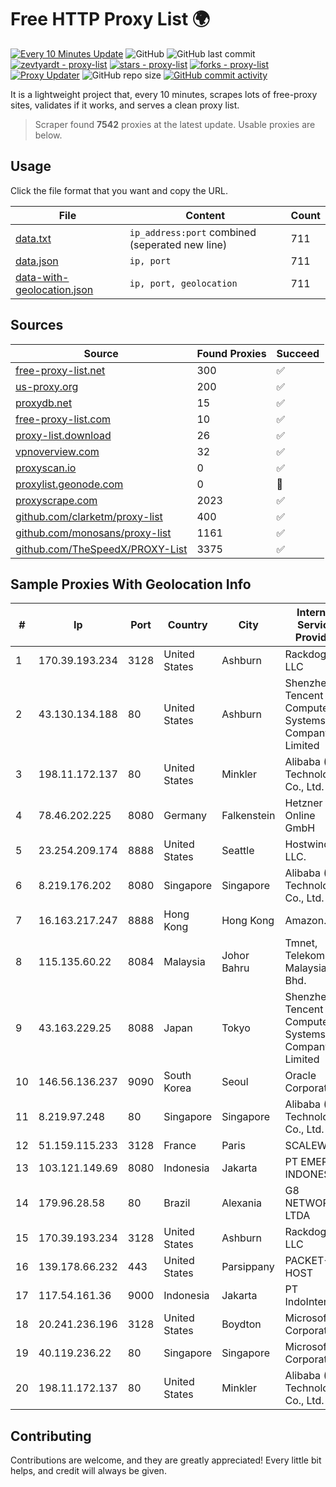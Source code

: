 
# Free HTTP Proxy List 🌍

[![Every 10 Minutes Update](https://github.com/mertguvencli/http-proxy-list/actions/workflows/main.yml/badge.svg?branch=main)](https://github.com/mertguvencli/http-proxy-list/actions/workflows/main.yml)
![GitHub](https://img.shields.io/github/license/mertguvencli/http-proxy-list)
![GitHub last commit](https://img.shields.io/github/last-commit/mertguvencli/http-proxy-list)
[![zevtyardt - proxy-list](https://img.shields.io/static/v1?label=zevtyardt&message=proxy-list&color=blue&logo=github)](https://github.com/zevtyardt/proxy-list "Go to GitHub repo")
[![stars - proxy-list](https://img.shields.io/github/stars/zevtyardt/proxy-list?style=social)](https://github.com/zevtyardt/proxy-list)
[![forks - proxy-list](https://img.shields.io/github/forks/zevtyardt/proxy-list?style=social)](https://github.com/zevtyardt/proxy-list)
[![Proxy Updater](https://github.com/zevtyardt/proxy-list/workflows/Proxy%20Updater/badge.svg)](https://github.com/zevtyardt/proxy-list/actions?query=workflow:"Proxy+Updater")
![GitHub repo size](https://img.shields.io/github/repo-size/zevtyardt/proxy-list)
[![GitHub commit activity](https://img.shields.io/github/commit-activity/m/zevtyardt/proxy-list?logo=commits)](https://github.com/zevtyardt/proxy-list/commits/main)

It is a lightweight project that, every 10 minutes, scrapes lots of free-proxy sites, validates if it works, and serves a clean proxy list.

> Scraper found **7542** proxies at the latest update. Usable proxies are below.

## Usage

Click the file format that you want and copy the URL.

|File|Content|Count|
|----|-------|-----|
|[data.txt](https://raw.githubusercontent.com/mertguvencli/http-proxy-list/main/proxy-list/data.txt)|`ip_address:port` combined (seperated new line)|711|
|[data.json](https://raw.githubusercontent.com/mertguvencli/http-proxy-list/main/proxy-list/data.json)|`ip, port`|711|
|[data-with-geolocation.json](https://raw.githubusercontent.com/mertguvencli/http-proxy-list/main/proxy-list/data-with-geolocation.json)|`ip, port, geolocation`|711|

## Sources

|Source|Found Proxies|Succeed|
|------|-------------|-------|
|[free-proxy-list.net](https://free-proxy-list.net)|300|✅|
|[us-proxy.org](https://www.us-proxy.org)|200|✅|
|[proxydb.net](http://proxydb.net)|15|✅|
|[free-proxy-list.com](https://free-proxy-list.com/?page=&port=&type%5B%5D=http&type%5B%5D=https&up_time=0&search=Search)|10|✅|
|[proxy-list.download](https://www.proxy-list.download/HTTP)|26|✅|
|[vpnoverview.com](https://vpnoverview.com/privacy/anonymous-browsing/free-proxy-servers)|32|✅|
|[proxyscan.io](https://www.proxyscan.io)|0|✅|
|[proxylist.geonode.com](https://proxylist.geonode.com/api/proxy-list?limit=300&page=1&sort_by=lastChecked&sort_type=desc&protocols=http,https)|0|🚫|
|[proxyscrape.com](https://api.proxyscrape.com/v2/?request=displayproxies&protocol=http&timeout=10000&country=all&ssl=all&anonymity=all)|2023|✅|
|[github.com/clarketm/proxy-list](https://raw.githubusercontent.com/clarketm/proxy-list/master/proxy-list-raw.txt)|400|✅|
|[github.com/monosans/proxy-list](https://raw.githubusercontent.com/monosans/proxy-list/main/proxies/http.txt)|1161|✅|
|[github.com/TheSpeedX/PROXY-List](https://raw.githubusercontent.com/TheSpeedX/PROXY-List/master/http.txt)|3375|✅|


## Sample Proxies With Geolocation Info

|#|Ip|Port|Country|City|Internet Service Provider|
|-|--|----|-------|----|-------------------------|
|1|170.39.193.234|3128|United States|Ashburn|Rackdog, LLC|
|2|43.130.134.188|80|United States|Ashburn|Shenzhen Tencent Computer Systems Company Limited|
|3|198.11.172.137|80|United States|Minkler|Alibaba (US) Technology Co., Ltd.|
|4|78.46.202.225|8080|Germany|Falkenstein|Hetzner Online GmbH|
|5|23.254.209.174|8888|United States|Seattle|Hostwinds LLC.|
|6|8.219.176.202|8080|Singapore|Singapore|Alibaba (US) Technology Co., Ltd.|
|7|16.163.217.247|8888|Hong Kong|Hong Kong|Amazon.com|
|8|115.135.60.22|8084|Malaysia|Johor Bahru|Tmnet, Telekom Malaysia Bhd.|
|9|43.163.229.25|8088|Japan|Tokyo|Shenzhen Tencent Computer Systems Company Limited|
|10|146.56.136.237|9090|South Korea|Seoul|Oracle Corporation|
|11|8.219.97.248|80|Singapore|Singapore|Alibaba (US) Technology Co., Ltd.|
|12|51.159.115.233|3128|France|Paris|SCALEWAY|
|13|103.121.149.69|8080|Indonesia|Jakarta|PT EMERIO INDONESIA|
|14|179.96.28.58|80|Brazil|Alexania|G8 NETWORKS LTDA|
|15|170.39.193.234|3128|United States|Ashburn|Rackdog, LLC|
|16|139.178.66.232|443|United States|Parsippany|PACKET-HOST|
|17|117.54.161.36|9000|Indonesia|Jakarta|PT IndoInternet|
|18|20.241.236.196|3128|United States|Boydton|Microsoft Corporation|
|19|40.119.236.22|80|Singapore|Singapore|Microsoft Corporation|
|20|198.11.172.137|80|United States|Minkler|Alibaba (US) Technology Co., Ltd.|



## Contributing

Contributions are welcome, and they are greatly appreciated! Every
little bit helps, and credit will always be given.

